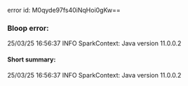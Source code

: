 error id: M0qyde97fs40iNqHoi0gKw==
### Bloop error:

25/03/25 16:56:37 INFO SparkContext: Java version 11.0.0.2
#### Short summary: 

25/03/25 16:56:37 INFO SparkContext: Java version 11.0.0.2